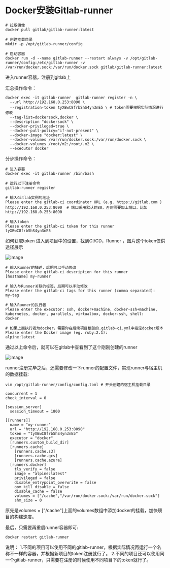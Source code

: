 # Docker安装Gitlab-runner 
```Plain Text
# 拉取镜像
docker pull gitlab/gitlab-runner:latest

# 创建挂载目录
mkdir -p /opt/gitlab-runner/config

# 启动容器
docker run -d --name gitlab-runner --restart always -v /opt/gitlab-runner/config:/etc/gitlab-runner -v /var/run/docker.sock:/var/run/docker.sock gitlab/gitlab-runner:latest

```
进入runner容器，注册到gitlab上

汇总操作命令：

```Plain Text
docker exec -it gitlab-runner  gitlab-runner register -n \
  --url http://192.168.0.253:8090 \
  --registration-token tyXBwC8frbShS4yn3nE5 \ # token需要根据实际情况进行修改
  --tag-list=dockersock,docker \
  --description "dockersock" \
  --docker-privileged=true \
  --docker-pull-policy="if-not-present" \
  --docker-image "docker:latest" \
  --docker-volumes /var/run/docker.sock:/var/run/docker.sock \
  --docker-volumes /root/m2:/root/.m2 \
  --executor docker 

```
分步操作命令：

```Plain Text
# 进入容器
docker exec -it gitlab-runner /bin/bash

# 运行以下注册命令
gitlab-runner register

# 输入Gitlab实例的地址
Please enter the gitlab-ci coordinator URL (e.g. https://gitlab.com )
http://192.168.0.253:8090  # 端口采用默认的80，否则需要加上端口，比如 http://192.168.0.253:8090

# 输入token
Please enter the gitlab-ci token for this runner
tyXBwC8frbShS4yn3nE5

```
如何获取token
进入到项目中的设置，找到CI/CD，Runner ，图片这个token仅供途径展示

![image](images/794174-20201014162037964-1798013442.png)

```Plain Text
# 输入Runner的描述，后期可以手动修改
Please enter the gitlab-ci description for this runner
[hostname] my-runner

# 输入与Runner关联的标签，后期可以手动修改
Please enter the gitlab-ci tags for this runner (comma separated):
my-tag

# 输入Ruuner的执行者
Please enter the executor: ssh, docker+machine, docker-ssh+machine, kubernetes, docker, parallels, virtualbox, docker-ssh, shell:
docker

# 如果上面执行者为docker，需要你在后续项目根部的.gitlab-ci.yml中指定docker版本
Please enter the Docker image (eg. ruby:2.1):
alpine:latest

```
通过以上命令后，就可以在gitlab中查看到了这个刚刚创建的runner

![image](images/794174-20201014162236794-1553131186.png)

runner注册完毕之后，还需要修改一下runner的配置文件，实现runner与宿主机的数据挂载:

```Plain Text
vim /opt/gitlab-runner/config/config.toml # 开头创建的宿主机挂载目录

concurrent = 1
check_interval = 0

[session_server]
  session_timeout = 1800

[[runners]]
  name = "my-runner"
  url = "http://192.168.0.253:8090"
  token = "tyXBwC8frbShS4yn3nE5"
  executor = "docker"
  [runners.custom_build_dir]
  [runners.cache]
    [runners.cache.s3]
    [runners.cache.gcs]
    [runners.cache.azure]
  [runners.docker]
    tls_verify = false
    image = "alpine:latest"
    privileged = false
    disable_entrypoint_overwrite = false
    oom_kill_disable = false
    disable_cache = false
    volumes = ["/cache","/var/run/docker.sock:/var/run/docker.sock"]
    shm_size = 0

```
原先是volumes = \["/cache"\]上面的volumes数组中添加docker的挂载，加快项目的构建速度。

最后，只需要再重启runner容器即可:

```Plain Text
docker restart gitlab-runner

```
说明：
1.不同的项目可以使用不同的gitlab-runner，根据实际情况再运行一个名称不一样的容器，并根据新项目的token注册就行了。
2.不同的项目还可以使用同一个gitlab-runner，只需要在注册的时候使用不同项目下的token就行了。